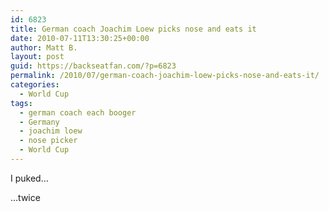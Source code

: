 ```yaml
---
id: 6823
title: German coach Joachim Loew picks nose and eats it
date: 2010-07-11T13:30:25+00:00
author: Matt B.
layout: post
guid: https://backseatfan.com/?p=6823
permalink: /2010/07/german-coach-joachim-loew-picks-nose-and-eats-it/
categories:
  - World Cup
tags:
  - german coach each booger
  - Germany
  - joachim loew
  - nose picker
  - World Cup
---
```


<div class="entry">
  <p>
    I puked&#8230;
  </p>

  <p>
  </p>

  <p>
    &#8230;twice
  </p>

  <p>
  </p>
</div>
